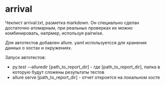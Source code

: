 # arrival
Чеклист arrival.txt, разметка markdown. Он специально сделан достаточно атомарным, при реальных проверках их можно комбинировать, напрмер, используя pairwise.

Для автотестов добавлен allure.
yaml используетсся для хранения данных о хостах и окружениях. 

Запуск автотестов:
 - py.test --alluredir [path_to_report_dir] - где  [path_to_report_dir], папка в которую будут сложены результаты тестов
 - allure serve [path_to_report_dir] - отчет откроется на локальном хосте

